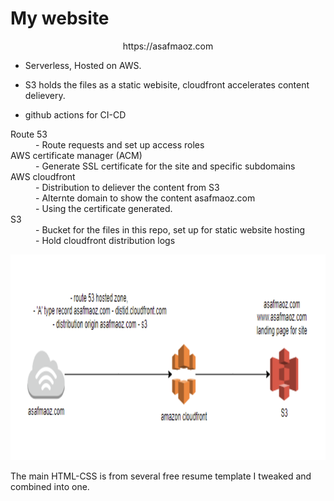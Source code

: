 # My website

<div>
    <p align="center">https://asafmaoz.com </p>
    <ul>
        <li><p>Serverless, Hosted on AWS.</p></li>
        <li><p>S3 holds the files as a static webisite, cloudfront accelerates content delievery.</p></li>
        <li>github actions for CI-CD</li>
    </ul>
        <dl>
            <dt>Route 53</dt>
            <dd>- Route requests and set up access roles</dd>
            <dt>AWS certificate manager (ACM)</dt>
            <dd>- Generate SSL certificate for the site and specific subdomains</dd>
            <dt>AWS cloudfront</dt>
            <dd>- Distribution to deliever the content from S3</dd>
            <dd>- Alternte domain to show the content asafmaoz.com</dd>
            <dd>- Using the certificate generated.</dd>
            <dt>S3</dt>
            <dd>- Bucket for the files in this repo, set up for static website hosting</dd>
            <dd>- Hold cloudfront distribution logs</dd>
        </dl>
        </li>
        <p align="center">
            <img src="https://github.com/asafmaoz1234/website/blob/main/images/site_setup_architecture.png">
        </p>
   <p>The main HTML-CSS is from several free resume template I tweaked and combined into one.</p></li>
  
</div>
